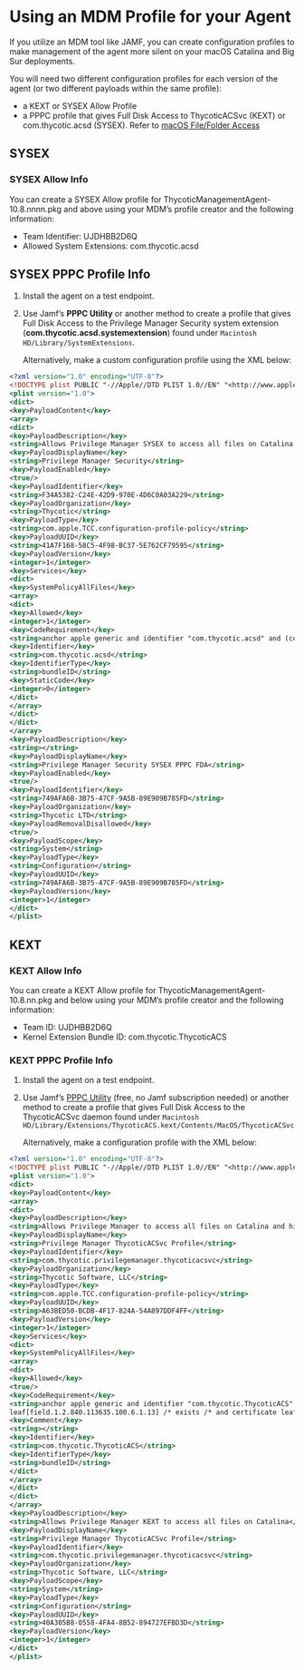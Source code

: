 [title]: # (Using MDM Profiles)
[tags]: # (macOS,agents)
[priority]: # (6)
# Using an MDM Profile for your Agent

If you utilize an MDM tool like JAMF, you can create configuration profiles to make management of the agent more silent on your macOS Catalina and Big Sur deployments.

You will need two different configuration profiles for each version of the agent (or two different payloads within the same profile): 
* a KEXT or SYSEX Allow Profile 
* a PPPC profile that gives Full Disk Access to ThycoticACSvc (KEXT) or com.thycotic.acsd (SYSEX). Refer to [macOS File/Folder Access](../../platforms/macOS/tcc-access.md)

## SYSEX

### SYSEX Allow Info

You can create a SYSEX Allow profile for ThycoticManagementAgent-10.8.nnnn.pkg and above using your MDM’s profile creator and the following information:

* Team Identifier: UJDHBB2D6Q
* Allowed System Extensions: com.thycotic.acsd

## SYSEX PPPC Profile Info

1. Install the agent on a test endpoint.
1. Use Jamf’s **PPPC Utility** or another method to create a profile that gives Full Disk Access to the Privilege Manager Security system extension (**com.thycotic.acsd.systemextension**) found under `Macintosh HD/Library/SystemExtensions`.

   Alternatively, make a custom configuration profile using the XML below:

```xml
<?xml version="1.0" encoding="UTF-8"?>
<!DOCTYPE plist PUBLIC "-//Apple//DTD PLIST 1.0//EN" "<http://www.apple.com/DTDs/PropertyList-1.0.dtd>">
<plist version="1.0">
<dict>
<key>PayloadContent</key>
<array>
<dict>
<key>PayloadDescription</key>
<string>Allows Privilege Manager SYSEX to access all files on Catalina and higher</string>
<key>PayloadDisplayName</key>
<string>Privilege Manager Security</string>
<key>PayloadEnabled</key>
<true/>
<key>PayloadIdentifier</key>
<string>F34A5382-C24E-42D9-970E-4D6C0A03A229</string>
<key>PayloadOrganization</key>
<string>Thycotic</string>
<key>PayloadType</key>
<string>com.apple.TCC.configuration-profile-policy</string>
<key>PayloadUUID</key>
<string>41A7F168-58C5-4F98-BC37-5E762CF79595</string>
<key>PayloadVersion</key>
<integer>1</integer>
<key>Services</key>
<dict>
<key>SystemPolicyAllFiles</key>
<array>
<dict>
<key>Allowed</key>
<integer>1</integer>
<key>CodeRequirement</key>
<string>anchor apple generic and identifier "com.thycotic.acsd" and (certificate leaf[field.1.2.840.113635.100.6.1.9] /* exists /* or certificate 1[field.1.2.840.113635.100.6.2.6] /* exists /* and certificate leaf[field.1.2.840.113635.100.6.1.13] /* exists /* and certificate leaf[subject.OU] = UJDHBB2D6Q)</string>
<key>Identifier</key>
<string>com.thycotic.acsd</string>
<key>IdentifierType</key>
<string>bundleID</string>
<key>StaticCode</key>
<integer>0</integer>
</dict>
</array>
</dict>
</dict>
</array>
<key>PayloadDescription</key>
<string></string>
<key>PayloadDisplayName</key>
<string>Privilege Manager Security SYSEX PPPC FDA</string>
<key>PayloadEnabled</key>
<true/>
<key>PayloadIdentifier</key>
<string>749AFA6B-3B75-47CF-9A5B-89E909B785FD</string>
<key>PayloadOrganization</key>
<string>Thycotic LTD</string>
<key>PayloadRemovalDisallowed</key>
<true/>
<key>PayloadScope</key>
<string>System</string>
<key>PayloadType</key>
<string>Configuration</string>
<key>PayloadUUID</key>
<string>749AFA6B-3B75-47CF-9A5B-89E909B785FD</string>
<key>PayloadVersion</key>
<integer>1</integer>
</dict>
</plist>
```

## KEXT

### KEXT Allow Info

You can create a KEXT Allow profile for ThycoticManagementAgent-10.8.nn.pkg and below using your MDM’s profile creator and the following information:

* Team ID: UJDHBB2D6Q
* Kernel Extension Bundle ID: com.thycotic.ThycoticACS

### KEXT PPPC Profile Info

1. Install the agent on a test endpoint.
1. Use Jamf’s [PPPC Utility](https://github.com/jamf/PPPC-Utility) (free, no Jamf subscription needed) or another method to create a profile that gives Full Disk Access to the ThycoticACSvc daemon found under `Macintosh HD/Library/Extensions/ThycoticACS.kext/Contents/MacOS/ThycoticACSvc`

   Alternatively, make a configuration profile with the XML below:

```xml
<?xml version="1.0" encoding="UTF-8"?>
<!DOCTYPE plist PUBLIC "-//Apple//DTD PLIST 1.0//EN" "<http://www.apple.com/DTDs/PropertyList-1.0.dtd>">
<plist version="1.0">
<dict>
<key>PayloadContent</key>
<array>
<dict>
<key>PayloadDescription</key>
<string>Allows Privilege Manager to access all files on Catalina and higher</string>
<key>PayloadDisplayName</key>
<string>Privilege Manager ThycoticACSvc Profile</string>
<key>PayloadIdentifier</key>
<string>com.thycotic.privilegemanager.thycoticacsvc</string>
<key>PayloadOrganization</key>
<string>Thycotic Software, LLC</string>
<key>PayloadType</key>
<string>com.apple.TCC.configuration-profile-policy</string>
<key>PayloadUUID</key>
<string>A63BED50-BCDB-4F17-824A-54A897DDF4FF</string>
<key>PayloadVersion</key>
<integer>1</integer>
<key>Services</key>
<dict>
<key>SystemPolicyAllFiles</key>
<array>
<dict>
<key>Allowed</key>
<true/>
<key>CodeRequirement</key>
<string>anchor apple generic and identifier "com.thycotic.ThycoticACS" and (certificate leaf[field.1.2.840.113635.100.6.1.9] /* exists /* or certificate 1[field.1.2.840.113635.100.6.2.6] /* exists /* and certificate
leaf[field.1.2.840.113635.100.6.1.13] /* exists /* and certificate leaf[subject.OU] = UJDHBB2D6Q)</string>
<key>Comment</key>
<string></string>
<key>Identifier</key>
<string>com.thycotic.ThycoticACS</string>
<key>IdentifierType</key>
<string>bundleID</string>
</dict>
</array>
</dict>
</dict>
</array>
<key>PayloadDescription</key>
<string>Allows Privilege Manager KEXT to access all files on Catalina</string>
<key>PayloadDisplayName</key>
<string>Privilege Manager ThycoticACSvc Profile</string>
<key>PayloadIdentifier</key>
<string>com.thycotic.privilegemanager.thycoticacsvc</string>
<key>PayloadOrganization</key>
<string>Thycotic Software, LLC</string>
<key>PayloadScope</key>
<string>System</string>
<key>PayloadType</key>
<string>Configuration</string>
<key>PayloadUUID</key>
<string>40A305B8-0558-4FA4-8B52-894727EFBD3D</string>
<key>PayloadVersion</key>
<integer>1</integer>
</dict>
</plist>
```
